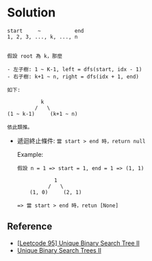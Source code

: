 # Solution

```
start     ~           end
1, 2, 3, ..., k, ..., n


假設 root 為 k，那麼

- 左子樹: 1 ~ K-1, left = dfs(start, idx - 1)
- 右子樹: k+1 ~ n, right = dfs(idx + 1, end)

如下:

           k
         /   \
(1 ~ k-1)     (k+1 ~ n)

依此類推。
```

* 遞迴終止條件: `當 start > end 時，return null`

    Example:

    ```
    假設 n = 1 => start = 1, end = 1 => (1, 1)

                1
              /   \
        (1, 0)     (2, 1)

    => 當 start > end 時，retun [None]
  ```

## Reference

- [[Leetcode 95] Unique Binary Search Tree II](https://www.youtube.com/watch?v=GZ0qvkTAjmw)
- [Unique Binary Search Trees II](https://www.youtube.com/watch?v=hQn61BjdA7M)
